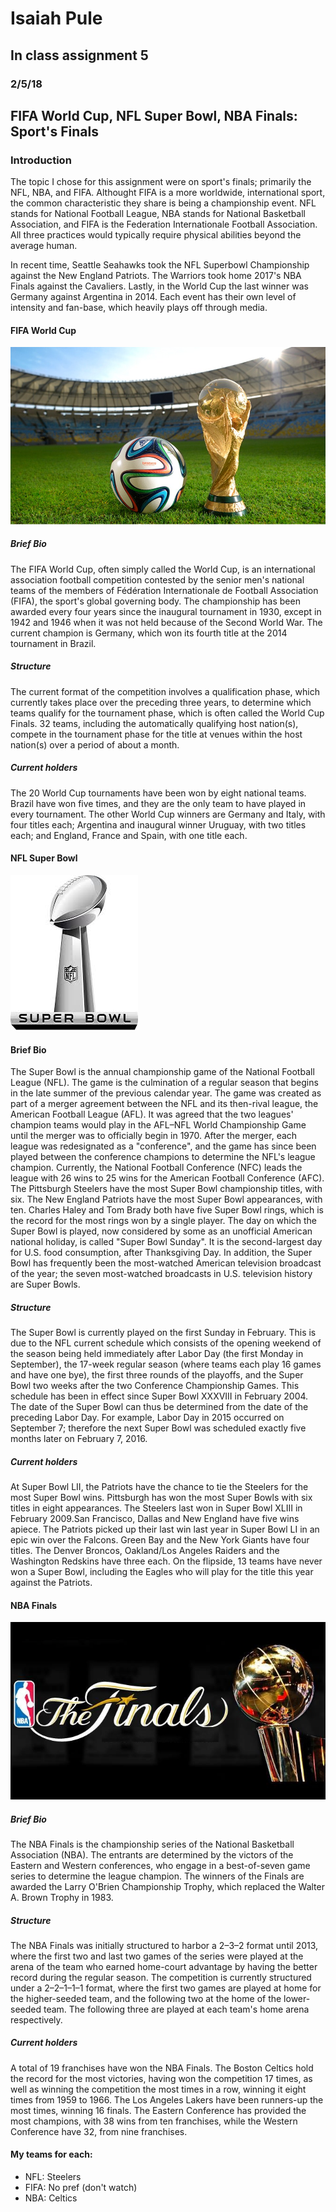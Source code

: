 # Isaiah Pule
## In class assignment 5
### 2/5/18
## FIFA World Cup, NFL Super Bowl, NBA Finals: Sport's Finals

### Introduction

The topic I chose for this assignment were on  sport's finals; primarily the NFL, NBA, and FIFA. Althought FIFA is a more worldwide, international sport, the common characteristic they share is being a championship event. NFL stands for National Football League, NBA stands for National Basketball Association, and FIFA is the Federation Internationale Football Association. All three practices would typically require physical abilities beyond the average human. 

In recent time, Seattle Seahawks took the NFL Superbowl Championship against the New England Patriots. The Warriors took home 2017's NBA Finals against the Cavaliers. Lastly, in the World Cup the last winner was Germany against Argentina in 2014. Each event has their own level of intensity and fan-base, which heavily plays off through media. 



#### FIFA World Cup
![FIFA](/ipule/media/fifa.jpg)
##### Brief Bio
The FIFA World Cup, often simply called the World Cup, is an international association football competition contested by the senior men's national teams of the members of Fédération Internationale de Football Association (FIFA), the sport's global governing body. The championship has been awarded every four years since the inaugural tournament in 1930, except in 1942 and 1946 when it was not held because of the Second World War. The current champion is Germany, which won its fourth title at the 2014 tournament in Brazil.

##### Structure
The current format of the competition involves a qualification phase, which currently takes place over the preceding three years, to determine which teams qualify for the tournament phase, which is often called the World Cup Finals. 32 teams, including the automatically qualifying host nation(s), compete in the tournament phase for the title at venues within the host nation(s) over a period of about a month.

##### Current holders
The 20 World Cup tournaments have been won by eight national teams. Brazil have won five times, and they are the only team to have played in every tournament. The other World Cup winners are Germany and Italy, with four titles each; Argentina and inaugural winner Uruguay, with two titles each; and England, France and Spain, with one title each.

#### NFL Super Bowl
![NFL](/ipule/media/nfl.jpeg)
#### Brief Bio
The Super Bowl is the annual championship game of the National Football League (NFL). The game is the culmination of a regular season that begins in the late summer of the previous calendar year. The game was created as part of a merger agreement between the NFL and its then-rival league, the American Football League (AFL). It was agreed that the two leagues' champion teams would play in the AFL–NFL World Championship Game until the merger was to officially begin in 1970. After the merger, each league was redesignated as a "conference", and the game has since been played between the conference champions to determine the NFL's league champion. Currently, the National Football Conference (NFC) leads the league with 26 wins to 25 wins for the American Football Conference (AFC). The Pittsburgh Steelers have the most Super Bowl championship titles, with six. The New England Patriots have the most Super Bowl appearances, with ten. Charles Haley and Tom Brady both have five Super Bowl rings, which is the record for the most rings won by a single player. The day on which the Super Bowl is played, now considered by some as an unofficial American national holiday, is called "Super Bowl Sunday". It is the second-largest day for U.S. food consumption, after Thanksgiving Day. In addition, the Super Bowl has frequently been the most-watched American television broadcast of the year; the seven most-watched broadcasts in U.S. television history are Super Bowls.

##### Structure
The Super Bowl is currently played on the first Sunday in February. This is due to the NFL current schedule which consists of the opening weekend of the season being held immediately after Labor Day (the first Monday in September), the 17-week regular season (where teams each play 16 games and have one bye), the first three rounds of the playoffs, and the Super Bowl two weeks after the two Conference Championship Games. This schedule has been in effect since Super Bowl XXXVIII in February 2004. The date of the Super Bowl can thus be determined from the date of the preceding Labor Day. For example, Labor Day in 2015 occurred on September 7; therefore the next Super Bowl was scheduled exactly five months later on February 7, 2016.

##### Current holders
At Super Bowl LII, the Patriots have the chance to tie the Steelers for the most Super Bowl wins. Pittsburgh has won the most Super Bowls with six titles in eight appearances. The Steelers last won in Super Bowl XLIII in February 2009.San Francisco, Dallas and New England have five wins apiece. The Patriots picked up their last win last year in Super Bowl LI in an epic win over the Falcons. Green Bay and the New York Giants have four titles. The Denver Broncos, Oakland/Los Angeles Raiders and the Washington Redskins have three each.  On the flipside, 13 teams have never won a Super Bowl, including the Eagles who will play for the title this year against the Patriots. 

#### NBA Finals
![NBA](/ipule/media/nba.jpg)
##### Brief Bio
The NBA Finals is the championship series of the National Basketball Association (NBA). The entrants are determined by the victors of the Eastern and Western conferences, who engage in a best-of-seven game series to determine the league champion. The winners of the Finals are awarded the Larry O'Brien Championship Trophy, which replaced the Walter A. Brown Trophy in 1983.

##### Structure
The NBA Finals was initially structured to harbor a 2–3–2 format until 2013, where the first two and last two games of the series were played at the arena of the team who earned home-court advantage by having the better record during the regular season. The competition is currently structured under a 2–2–1–1–1 format, where the first two games are played at home for the higher-seeded team, and the following two at the home of the lower-seeded team. The following three are played at each team's home arena respectively.

##### Current holders
A total of 19 franchises have won the NBA Finals. The Boston Celtics hold the record for the most victories, having won the competition 17 times, as well as winning the competition the most times in a row, winning it eight times from 1959 to 1966. The Los Angeles Lakers have been runners-up the most times, winning 16 finals. The Eastern Conference has provided the most champions, with 38 wins from ten franchises, while the Western Conference have 32, from nine franchises.

#### My teams for each:
* NFL: Steelers
* FIFA: No pref (don't watch)
* NBA: Celtics
